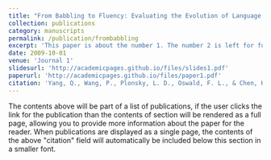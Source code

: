 ```yaml
---
title: "From Babbling to Fluency: Evaluating the Evolution of Language Models in Terms of Human Language Acquisition"
collection: publications
category: manuscripts
permalink: /publication/frombabbling
excerpt: 'This paper is about the number 1. The number 2 is left for future work.'
date: 2009-10-01
venue: 'Journal 1'
slidesurl: 'http://academicpages.github.io/files/slides1.pdf'
paperurl: 'http://academicpages.github.io/files/paper1.pdf'
citation: 'Yang, Q., Wang, P., Plonsky, L. D., Oswald, F. L., & Chen, H. (2024). From babbling to fluency: Evaluating the evolution of language models in terms of human language acquisition. arXiv. https://arxiv.org/abs/2410.13259'
---
```


The contents above will be part of a list of publications, if the user clicks the link for the publication than the contents of section will be rendered as a full page, allowing you to provide more information about the paper for the reader. When publications are displayed as a single page, the contents of the above "citation" field will automatically be included below this section in a smaller font.